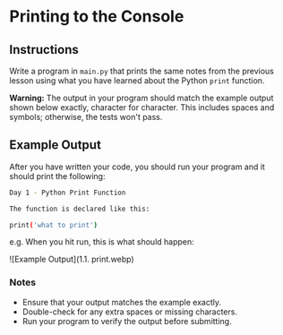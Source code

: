 # Printing to the Console

## Instructions

Write a program in `main.py` that prints the same notes from the previous lesson using what you have learned about the Python `print` function.

**Warning:** The output in your program should match the example output shown below exactly, character for character. This includes spaces and symbols; otherwise, the tests won't pass.

## Example Output

After you have written your code, you should run your program and it should print the following:

```bash
Day 1 - Python Print Function
```
```bash
The function is declared like this:
```
```bash
print('what to print')
```

e.g. When you hit run, this is what should happen:

![Example Output](1.1. print.webp)

### Notes

- Ensure that your output matches the example exactly.
- Double-check for any extra spaces or missing characters.
- Run your program to verify the output before submitting.
